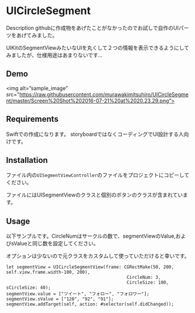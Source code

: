 # UICircleSegment

Description
githubに作成物をあげたことがなかったのでお試しで自作のUIパーツをあげてみました。

UIKitのSegmentViewみたいなUIを丸くして２つの情報を表示できるようにしてみましたが、仕様用途はあまりないです…

## Demo
<img alt=”sample_image” src="https://raw.githubusercontent.com/murawakimitsuhiro/UICircleSegment/master/Screen%20Shot%202016-07-21%20at%2020.23.29.png”>

## Requirements
Swiftでの作成になります。
storyboardではなくコーディングでUI設計する人向けです。

## Installation
ファイル内の```UISegmentViewController```のファイルをプロジェクトにコピーしてください。

ファイルにはUISegmentViewのクラスと個別のボタンのクラスが含まれています。

## Usage
以下サンプルです。CircleNumはサークルの数で、segmentViewのValue,およびsValueと同じ数を設定してください。

オプションは少ないので元クラスをカスタムして使っていただけると幸いです。
```
let segmentView = UICircleSegmentView(frame: CGRectMake(50, 200, self.view.frame.width-100, 200),
                                              CircleNum: 3,
                                              CircleSize: 100, sCircleSize: 40);
segmentView.value = ["ツイート", "フォロー", "フォロワー"];
segmentView.sValue = ["120", "92", "91"];
segmentView.addTarget(self, action: #selector(self.didChanged));
```
